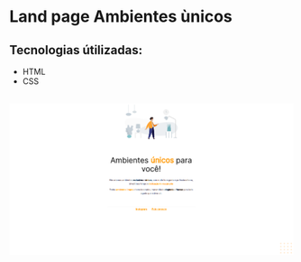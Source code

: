 # Land page Ambientes ùnicos

## Tecnologias útilizadas:
- HTML
- CSS
<br><br>

![Ambientes](./assets/Screenshot%20from%202023-04-26%2011-12-40.png)